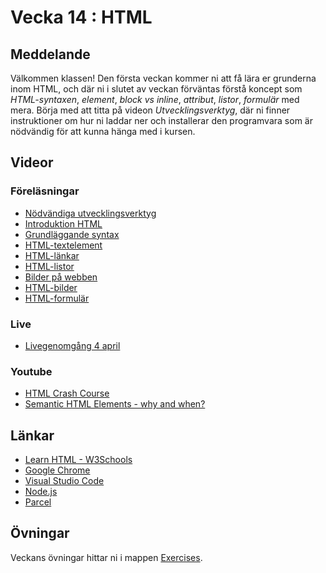 # Vecka 14 : HTML

## Meddelande
Välkommen klassen!
Den första veckan kommer ni att få lära er grunderna inom HTML, och där ni i slutet av veckan förväntas förstå koncept som *HTML-syntaxen*, *element*, *block vs inline*, *attribut*, *listor*, *formulär* med mera. Börja med att titta på videon *Utvecklingsverktyg*, där ni finner instruktioner om hur ni laddar ner och installerar den programvara som är nödvändig för att kunna hänga med i kursen.

## Videor

### Föreläsningar
* [Nödvändiga utvecklingsverktyg](https://vimeo.com/919576608/3deff437d5?share=copy)
* [Introduktion HTML](https://vimeo.com/919576758/d11333472f?share=copy)
* [Grundläggande syntax](https://vimeo.com/927098417/97c4e66e2d?share=copy)
* [HTML-textelement](https://vimeo.com/919578577/21183087a5?share=copy)
* [HTML-länkar](https://vimeo.com/927098622/c833e56eb5?share=copy)
* [HTML-listor](https://vimeo.com/919576969/9e7b6fbf21?share=copy)
* [Bilder på webben](https://vimeo.com/927098538/bb5b33471f?share=copy)
* [HTML-bilder](https://vimeo.com/927098102/d7efd632fe?share=copy)
* [HTML-formulär](https://vimeo.com/772430305/5b1b6458a9?share=copy)

### Live
* [Livegenomgång 4 april](https://vimeo.com/930628424/f60f8d3041?share=copy)

### Youtube
* [HTML Crash Course](https://www.youtube.com/watch?v=qz0aGYrrlhU)
* [Semantic HTML Elements - why and when?](https://www.youtube.com/watch?v=bOUhq46fd5g)

## Länkar
* [Learn HTML - W3Schools](https://www.w3schools.com/html/)
* [Google Chrome](https://www.google.com/chrome/?brand=CHBD&brand=FKPE&ds_kid=43700070906486397&gad_source=1&gclid=Cj0KCQjwqpSwBhClARIsADlZ_Tk163EO_Bxf86j5vDDIpy7uT9J-cRYUqB6Tj39JB2Zy2ruNV9sxLGMaAgTzEALw_wcB&gclsrc=aw.ds)
* [Visual Studio Code](https://code.visualstudio.com/download)
* [Node.js](https://nodejs.org/en)
* [Parcel](https://parceljs.org/)

## Övningar
Veckans övningar hittar ni i mappen [Exercises](https://github.com/MU23FRONTEND/vecka14_html/tree/main/Exercises).
